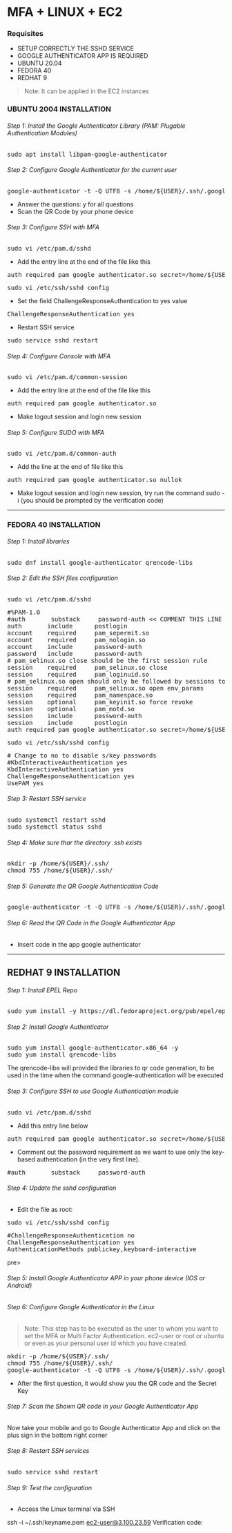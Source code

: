 
# MFA + LINUX + EC2

### Requisites

- SETUP CORRECTLY THE SSHD SERVICE
- GOOGLE AUTHENTICATOR APP IS REQUIRED
- UBUNTU 20.04
- FEDORA 40
- REDHAT 9

> Note: It can be applied in the EC2 instances

### UBUNTU 2004 INSTALLATION

###### Step 1: Install the Google Authenticator Library (PAM: Plugable Authentication Modules)

<pre>
sudo apt install libpam-google-authenticator
</pre>

###### Step 2: Configure Google Authenticator for the current user

<pre>
google-authenticator -t -Q UTF8 -s /home/${USER}/.ssh/.google_authenticator
</pre>

- Answer the questions: y for all questions
- Scan the QR Code by your phone device

###### Step 3: Configure SSH with MFA

<pre>
sudo vi /etc/pam.d/sshd
</pre>

- Add the entry line at the end of the file like this

<pre>
auth required pam_google_authenticator.so secret=/home/${USER}/.ssh/.google_authenticator nullok
</pre>

<pre>
sudo vi /etc/ssh/sshd_config
</pre>

- Set the field ChallengeResponseAuthentication to yes value

<pre>
ChallengeResponseAuthentication yes
</pre>

- Restart SSH service

<pre>
sudo service sshd restart
</pre>

###### Step 4: Configure Console with MFA

<pre>
sudo vi /etc/pam.d/common-session
</pre>

- Add the entry line at the end of the file like this

<pre>
auth required pam_google_authenticator.so
</pre>

- Make logout session and login new session

###### Step 5: Configure SUDO with MFA

<pre>
sudo vi /etc/pam.d/common-auth
</pre>

- Add the line at the end of file like this

<pre>
auth required pam_google_authenticator.so nullok
</pre>

- Make logout session and login new session, try run the command sudo -i (you should be prompted by the verification code)

----

### FEDORA 40 INSTALLATION

###### Step 1: Install libraries

<pre>
sudo dnf install google-authenticator qrencode-libs
</pre>

###### Step 2: Edit the SSH files configuration

<pre>
sudo vi /etc/pam.d/sshd
</pre>

<pre>
#%PAM-1.0
#auth       substack     password-auth << COMMENT THIS LINE
auth       include      postlogin
account    required     pam_sepermit.so
account    required     pam_nologin.so
account    include      password-auth
password   include      password-auth
# pam_selinux.so close should be the first session rule
session    required     pam_selinux.so close
session    required     pam_loginuid.so
# pam_selinux.so open should only be followed by sessions to be executed in the user context
session    required     pam_selinux.so open env_params
session    required     pam_namespace.so
session    optional     pam_keyinit.so force revoke
session    optional     pam_motd.so
session    include      password-auth
session    include      postlogin
auth required pam_google_authenticator.so secret=/home/${USER}/.ssh/.google_authenticator nullok << ADD THIS LINE
</pre>

<pre>
sudo vi /etc/ssh/sshd_config
</pre>

<pre>
# Change to no to disable s/key passwords
#KbdInteractiveAuthentication yes
KbdInteractiveAuthentication yes
ChallengeResponseAuthentication yes
UsePAM yes
</pre>

###### Step 3: Restart SSH service

<pre>
sudo systemctl restart sshd
sudo systemctl status sshd
</pre>

###### Step 4: Make sure thar the directory .ssh exists

<pre>
mkdir -p /home/${USER}/.ssh/
chmod 755 /home/${USER}/.ssh/
</pre>

###### Step 5: Generate the QR Google Authentication Code

<pre>
google-authenticator -t -Q UTF8 -s /home/${USER}/.ssh/.google_authenticator
</pre>

###### Step 6: Read the QR Code in the Google Authenticator App

- Insert code in the app google authenticator

----

## REDHAT 9 INSTALLATION

###### Step 1: Install EPEL Repo

<pre>
sudo yum install -y https://dl.fedoraproject.org/pub/epel/epel-release-latest-9.noarch.rpm
</pre>

###### Step 2: Install Google Authenticator

<pre>
sudo yum install google-authenticator.x86_64 -y
sudo yum install qrencode-libs
</pre>

The qrencode-libs will provided the libraries to qr code generation, to be used in the time when the command 
google-authentication will be executed

###### Step 3: Configure SSH to use Google Authentication module

<pre>
sudo vi /etc/pam.d/sshd
</pre>

- Add this entry line below

<pre>
auth required pam_google_authenticator.so secret=/home/${USER}/.ssh/.google_authenticator nullok
</pre>

- Comment out the password requirement as we want to use only the key-based authentication (in the very first line).

<pre>
#auth       substack     password-auth
</pre>

###### Step 4: Update the sshd configuration

- Edit the file as root:

<pre>
sudo vi /etc/ssh/sshd_config
</pre>

<pre>
#ChallengeResponseAuthentication no
ChallengeResponseAuthentication yes
AuthenticationMethods publickey,keyboard-interactive
</pre>pre>

###### Step 5: Install Google Authenticator APP in your phone device (IOS or Android)

###### Step 6: Configure Google Authenticator in the Linux

> Note:
> This step has to be executed as the user to whom you want to set the MFA or Multi Factor Authentication. ec2-user or 
> root or ubuntu  or even as your personal user id which you have created.
<pre>
mkdir -p /home/${USER}/.ssh/
chmod 755 /home/${USER}/.ssh/
google-authenticator -t -Q UTF8 -s /home/${USER}/.ssh/.google_authenticator
</pre>

- After the first question, it would show you the QR code and the Secret Key

###### Step 7: Scan the Shown QR code in your Google Authenticator App

Now take your mobile and go to Google Authenticator App and click on the plus sign in the bottom right corner

###### Step 8: Restart SSH services

<pre>
sudo service sshd restart
</pre>

###### Step 9: Test the configuration

- Access the Linux terminal via SSH

ssh -i ~/.ssh/keyname.pem ec2-user@3.100.23.59
Verification code:
